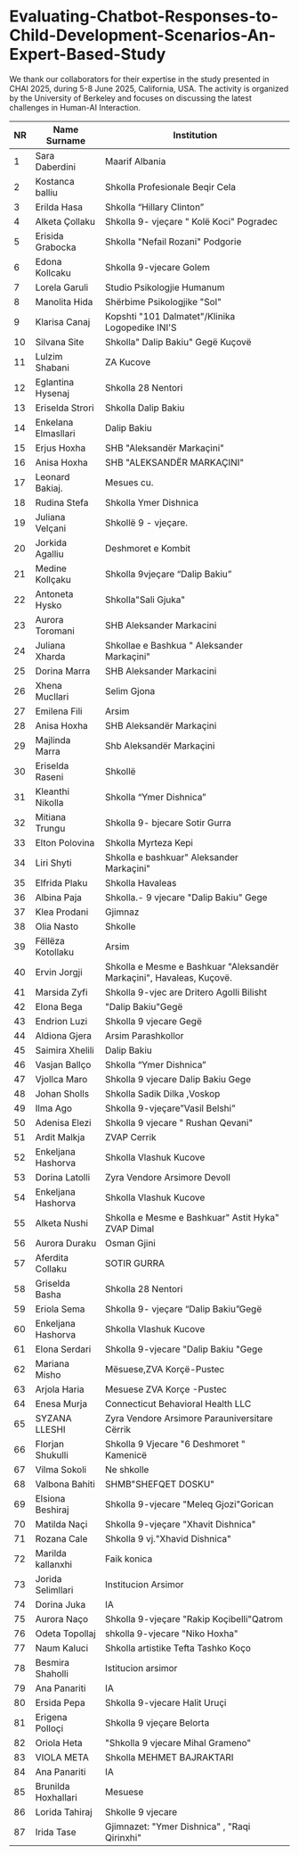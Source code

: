 # Evaluating-Chatbot-Responses-to-Child-Development-Scenarios-An-Expert-Based-Study

We thank our collaborators for their expertise in the study presented in CHAI 2025, during 5-8 June 2025, California, USA. 
The activity is organized by the University of Berkeley and focuses on discussing the latest challenges in Human-AI Interaction.

| NR | Name Surname | Institution |
|----|---------------|-------------|
| 1 | Sara Daberdini | Maarif Albania |
| 2 | Kostanca balliu  | Shkolla Profesionale Beqir Cela  |
| 3 | Erilda Hasa  | Shkolla “Hillary Clinton”  |
| 4 | Alketa Çollaku | Shkolla 9- vjeçare " Kolë Koci" Pogradec |
| 5 | Erisida Grabocka | Shkolla "Nefail Rozani" Podgorie |
| 6 | Edona Kollcaku | Shkolla 9-vjecare Golem |
| 7 | Lorela Garuli | Studio Psikologjie Humanum |
| 8 | Manolita Hida | Shërbime Psikologjike "Sol" |
| 9 | Klarisa Canaj | Kopshti "101 Dalmatet"/Klinika Logopedike INI'S |
| 10 | Silvana Site  | Shkolla" Dalip Bakiu" Gegë Kuçovë  |
| 11 | Lulzim Shabani  | ZA Kucove |
| 12 | Eglantina Hysenaj | Shkolla 28 Nentori |
| 13 | Eriselda Strori  | Shkolla Dalip Bakiu |
| 14 | Enkelana Elmasllari | Dalip Bakiu |
| 15 | Erjus Hoxha | SHB "Aleksandër Markaçini" |
| 16 | Anisa Hoxha | SHB "ALEKSANDËR MARKAÇINI" |
| 17 | Leonard Bakiaj. | Mesues cu. |
| 18 | Rudina Stefa  | Shkolla Ymer Dishnica  |
| 19 | Juliana Velçani | Shkollë 9 - vjeçare. |
| 20 | Jorkida Agalliu | Deshmoret e Kombit |
| 21 | Medine Kollçaku | Shkolla 9vjeçare “Dalip Bakiu” |
| 22 | Antoneta Hysko | Shkolla"Sali Gjuka" |
| 23 | Aurora Toromani | SHB Aleksander Markacini |
| 24 | Juliana Xharda  | Shkollae e Bashkua " Aleksander Markaçini"  |
| 25 | Dorina Marra | SHB Aleksander Markacini |
| 26 | Xhena Mucllari | Selim Gjona |
| 27 | Emilena Fili | Arsim |
| 28 | Anisa Hoxha | SHB Aleksandër Markaçini  |
| 29 | Majlinda Marra  | Shb Aleksandër Markaçini |
| 30 | Eriselda Raseni | Shkollë |
| 31 | Kleanthi Nikolla | Shkolla “Ymer Dishnica” |
| 32 | Mitiana Trungu | Shkolla 9- bjecare Sotir Gurra  |
| 33 | Elton Polovina  | Shkolla Myrteza Kepi  |
| 34 | Liri Shyti | Shkolla e bashkuar" Aleksander Markaçini" |
| 35 | Elfrida Plaku | Shkolla Havaleas |
| 36 | Albina Paja  | Shkolla.- 9 vjecare "Dalip Bakiu" Gege |
| 37 | Klea Prodani | Gjimnaz |
| 38 | Olia Nasto | Shkolle |
| 39 | Fëllëza Kotollaku | Arsim |
| 40 | Ervin Jorgji  | Shkolla e Mesme e Bashkuar "Aleksandër Markaçini", Havaleas, Kuçovë. |
| 41 | Marsida Zyfi | Shkolla 9-vjec are Dritero Agolli Bilisht |
| 42 | Elona Bega | "Dalip Bakiu"Gegë |
| 43 | Endrion Luzi | Shkolla 9 vjecare Gegë |
| 44 | Aldiona Gjera  | Arsim Parashkollor |
| 45 | Saimira Xhelili  | Dalip Bakiu |
| 46 | Vasjan Ballço | Shkolla “Ymer Dishnica” |
| 47 | Vjollca Maro | Shkolla 9 vjecare Dalip Bakiu Gege |
| 48 | Johan Sholls | Shkolla Sadik Dilka ,Voskop |
| 49 | Ilma Ago | Shkolla 9-vjeçare”Vasil Belshi” |
| 50 | Adenisa Elezi | Shkolla 9 vjecare " Rushan Qevani" |
| 51 | Ardit Malkja | ZVAP Cerrik |
| 52 | Enkeljana Hashorva | Shkolla Vlashuk Kucove |
| 53 | Dorina Latolli | Zyra Vendore Arsimore Devoll |
| 54 | Enkeljana Hashorva | Shkolla Vlashuk Kucove |
| 55 | Alketa Nushi | Shkolla e Mesme  e Bashkuar" Astit Hyka" ZVAP Dimal |
| 56 | Aurora Duraku  | Osman Gjini |
| 57 | Aferdita Collaku | SOTIR GURRA |
| 58 | Griselda Basha | Shkolla 28 Nentori |
| 59 | Eriola Sema | Shkolla 9- vjeçare “Dalip Bakiu”Gegë |
| 60 | Enkeljana Hashorva | Shkolla Vlashuk Kucove |
| 61 | Elona Serdari | Shkolla 9-vjecare "Dalip Bakiu "Gege  |
| 62 | Mariana Misho | Mësuese,ZVA Korçë-Pustec |
| 63 | Arjola Haria | Mesuese ZVA Korçe -Pustec |
| 64 | Enesa Murja | Connecticut Behavioral Health LLC |
| 65 | SYZANA LLESHI | Zyra Vendore Arsimore Parauniversitare Cërrik |
| 66 | Florjan Shukulli | Shkolla 9 Vjecare "6 Deshmoret " Kamenicë  |
| 67 | Vilma Sokoli | Ne shkolle |
| 68 | Valbona Bahiti | SHMB"SHEFQET DOSKU" |
| 69 | Elsiona Beshiraj  | Shkolla 9-vjecare "Meleq Gjozi"Gorican  |
| 70 | Matilda Naçi  | Shkolla 9-vjeçare "Xhavit Dishnica" |
| 71 | Rozana Cale | Shkolla 9 vj."Xhavid Dishnica" |
| 72 | Marilda kallanxhi | Faik konica |
| 73 | Jorida Selimllari | Institucion Arsimor |
| 74 | Dorina Juka | IA |
| 75 | Aurora Naço | Shkolla 9-vjeçare "Rakip Koçibelli"Qatrom  |
| 76 | Odeta Topollaj | shkolla 9-vjecare "Niko Hoxha" |
| 77 | Naum Kaluci  | Shkolla artistike Tefta Tashko Koço |
| 78 | Besmira Shaholli | Istitucion arsimor |
| 79 | Ana Panariti | IA |
| 80 | Ersida Pepa | Shkolla 9-vjecare Halit Uruçi |
| 81 | Erigena Polloçi  | Shkolla 9 vjeçare Belorta  |
| 82 | Oriola Heta | "Shkolla 9 vjecare Mihal Grameno" |
| 83 | VIOLA META | Shkolla MEHMET BAJRAKTARI |
| 84 | Ana Panariti | IA |
| 85 | Brunilda Hoxhallari  | Mesuese |
| 86 | Lorida Tahiraj  | Shkolle 9 vjecare  |
| 87 | Irida Tase | Gjimnazet: "Ymer Dishnica" , "Raqi Qirinxhi" |




